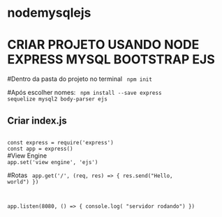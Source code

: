 # nodemysqlejs

# CRIAR PROJETO USANDO NODE EXPRESS MYSQL BOOTSTRAP EJS

#Dentro da pasta do projeto no terminal
<code>
npm init    
</code>
#Após escolher nomes:
<code>
npm install --save express sequelize mysql2 body-parser ejs
</code>


## Criar index.js
<code>
const express = require('express')
const app = express()
</code>
#View Engine
<code>
app.set('view engine', 'ejs')
</code>

#Rotas
<code>
app.get('/', (req, res) => {
res.send("Hello, world")
})

app.listen(8080, () => {
console.log( "servidor rodando")
})
</code>
